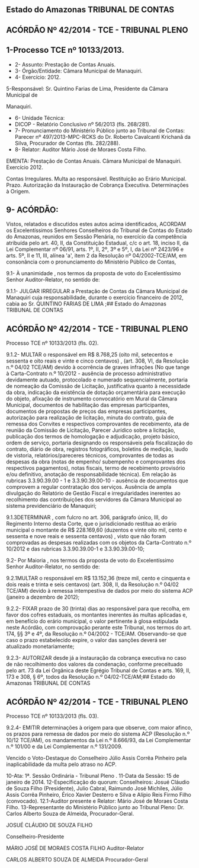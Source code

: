 
## Estado do Amazonas TRIBUNAL DE CONTAS

## ACÓRDÃO Nº 42/2014 - TCE - TRIBUNAL PLENO

## 1-Processo TCE nº 10133/2013.

- 2- Assunto: Prestação de Contas Anuais.
- 3- Órgão/Entidade: Câmara Municipal de Manaquiri.
- 4- Exercício: 2012.

5-Responsável: Sr. Quintino  Farias  de  Lima,  Presidente  da  Câmara  Municipal  de

Manaquiri.

- 6- Unidade Técnica:
- DICOP - Relatório Conclusivo nº 56/2013 (fls. 268/281).
- 7-  Pronunciamento  do Ministério Público  junto  ao Tribunal  de Contas: Parecer  nº 497/2013-MPC-RCKS do Dr. Roberto Cavalcanti Krichanã da Silva, Procurador de Contas (fls. 282/288).
- 8- Relator: Auditor Mário José de Moraes Costa Filho.

EMENTA: Prestação  de  Contas  Anuais.  Câmara Municipal de Manaquiri. Exercício 2012.

Contas Irregulares. Multa ao responsável. Restituição ao Erário Municipal. Prazo. Autorização da Instauração de Cobrança Executiva. Determinações à Origem.

## 9- ACÓRDÃO:

Vistos, relatados e discutidos estes autos acima identificados, ACORDAM os Excelentíssimos Senhores Conselheiros do Tribunal de Contas do Estado do Amazonas, reunidos em Sessão Plenária, no exercício da competência atribuída pelo art. 40,  II, da Constituição Estadual, c/c o art. 18, inciso II, da Lei Complementar nº 06/91, arts. 1º, II, 2º, 3º e 5º,  I,  da  Lei  nº  2423/96  e arts. 5º,  II e 11,  III,  alínea 'a', item 2  da Resolução nº 04/2002-TCE/AM, em  consonância com  o  pronunciamento  do  Ministério  Público  de Contas,

9.1-  À  unanimidade ,  nos  termos  da  proposta  de  voto  do  Excelentíssimo Senhor Auditor-Relator, no sentido de:

9.1.1- JULGAR IRREGULAR a Prestação de Contas da Câmara Municipal de Manaquiri  cuja  responsabilidade,  durante  o  exercício  financeiro  de  2012,  cabia  ao  Sr. QUINTINO FARIAS DE LIMA ;## Estado do Amazonas TRIBUNAL DE CONTAS

## ACÓRDÃO Nº 42/2014 - TCE - TRIBUNAL PLENO

Processo TCE nº 10133/2013 (fls. 02).

9.1.2-  MULTAR  o  responsável em R$  8.768,25  (oito  mil,  setecentos  e sessenta e oito reais e vinte e cinco centavos) , (art. 308, VI, da Resolução n.º 04/02 TCE/AM) devido à ocorrência de graves infrações (No que tange à Carta-Contrato n.º 10/2012  -  ausência  de  processo  administrativo  devidamente  autuado,  protocolado  e numerado sequencialmente, portaria de nomeação da Comissão de Licitação, justificativa quanto  à  necessidade  da  obra,  indicação  da  existência  de  dotação  orçamentária  para execução  do  objeto, afixação de instrumento  convocatório em  Mural  da  Câmara Municipal, documentos  de  habilitação  das  empresas  participantes, documentos  de propostas de preços das empresas participantes, autorização para realização de licitação, minuta  do  contrato,  guia  de  remessa  dos  Convites  e  respectivos  comprovantes  de recebimento, ata de reunião da Comissão de Licitação, Parecer Jurídico sobre a licitação, publicação dos termos de homologação e adjudicação, projeto básico, ordem de serviço, portaria  designando  os  responsáveis  pela  fiscalização  do  contrato,  diário  de  obra, registros fotográficos, boletins de medição, laudo de vistoria, relatórios/pareceres técnicos, comprovantes de todas as despesas da obra (notas de empenho/ subempenho e  comprovantes  dos  respectivos  pagamentos),  notas  fiscais,  termo  de  recebimento provisório e/ou definitivo, anotação de responsabilidade técnica). Em relação às rubricas 3.3.90.39.00 - 1 e 3.3.90.39.00-10 - ausência de documentos que comprovem a regular contratação dos serviços. Ausência de ampla divulgação do Relatório de Gestão Fiscal e irregularidades  inerentes  ao  recolhimento  das  contribuições  dos servidores  da  Câmara Municipal ao sistema previdenciário de Manaquiri;

9.1.3DETERMINAR , com  fulcro no art. 306, parágrafo único, III, do Regimento  Interno  desta  Corte, que  o  jurisdicionado  restitua  ao erário  municipal  o montante de R$ 228.169,60 (duzentos e vinte oito mil, cento e sessenta e nove reais e sessenta centavos) , visto que não foram comprovadas as despesas realizadas com os objetos da Carta-Contrato n.º 10/2012 e das rubricas 3.3.90.39.00-1 e 3.3.90.39.00-10;

9.2- Por Maioria , nos termos da proposta de voto do Excelentíssimo Senhor Auditor-Relator, no sentido de:

9.2.1MULTAR o responsável  em  R$  13.152,36 (treze  mil, cento  e cinquenta  e  dois  reais  e  trinta  e seis  centavos)  (art.  308,  II,  da  Resolução  n.º  04/02  TCE/AM) devido à remessa intempestiva de dados por meio do sistema ACP (janeiro a dezembro de 2012);

9.2.2- FIXAR prazo de 30 (trinta) dias ao responsável para que recolha, em favor dos cofres estaduais, os montantes inerentes às multas aplicadas e, em benefício do erário municipal, o valor pertinente à glosa estipulada neste Acórdão, com comprovação perante este Tribunal, nos termos do art. 174, §§ 3º e 4º, da Resolução n.º 04/2002  -  TCE/AM.  Observando-se  que caso  o  prazo  estabelecido  expire,  o  valor  das sanções deverá ser atualizado monetariamente;

9.2.3- AUTORIZAR desde já a instauração da cobrança executiva no caso de não recolhimento dos valores da condenação, conforme preceituado pelo art. 73 da Lei Orgânica  deste  Egrégio  Tribunal  de  Contas  e  arts.  169,  II,  173  e  308,  §  6º,  todos  da Resolução n.º 04/02-TCE/AM;## Estado do Amazonas TRIBUNAL DE CONTAS

## ACÓRDÃO Nº 42/2014 - TCE - TRIBUNAL PLENO

Processo TCE nº 10133/2013 (fls. 03).

9.2.4- EMITIR determinações à origem para que observe, com maior afinco, os  prazos  para  remessa  de  dados  por  meio  do  sistema  ACP  (Resolução  n.º  10/12  TCE/AM), os mandamentos da Lei n.º 8.666/93, da Lei Complementar n.º 101/00 e da Lei Complementar n.º 131/2009.

Vencido o Voto-Destaque do Conselheiro Júlio Assis Corrêa Pinheiro pela inaplicabilidade da multa pelo atraso no ACP.

10-Ata: 1ª. Sessão Ordinária - Tribunal Pleno . 11-Data da Sessão: 15 de janeiro de 2014. 12-Especificação do quorum: Conselheiros: Josué Cláudio de Souza Filho (Presidente), Julio Cabral, Raimundo José Michiles, Júlio Assis Corrêa Pinheiro, Érico Xavier Desterro e Silva e Alípio Reis Firmo Filho (convocado). 12.1-Auditor presente e Relator: Mário José de Moraes Costa Filho. 13-Representante do Ministério Público junto ao Tribunal Pleno: Dr. Carlos Alberto Souza de Almeida, Procurador-Geral.

JOSUÉ CLÁUDIO DE SOUZA FILHO

Conselheiro-Presidente

MÁRIO JOSÉ DE MORAES COSTA FILHO Auditor-Relator

CARLOS ALBERTO SOUZA DE ALMEIDA Procurador-Geral